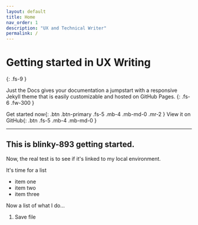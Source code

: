 ```yaml
---
layout: default
title: Home
nav_order: 1
description: "UX and Technical Writer"
permalink: /
---
```


# Getting started in UX Writing
{: .fs-9 }

Just the Docs gives your documentation a jumpstart with a responsive Jekyll theme that is easily customizable and hosted on GitHub Pages. {: .fs-6 .fw-300 }

Get started now{: .btn .btn-primary .fs-5 .mb-4 .mb-md-0 .mr-2 } View it on GitHub{: .btn .fs-5 .mb-4 .mb-md-0 }

---

## This is blinky-893 getting started.

Now, the real test is to see if it's linked to my local environment.

It's time for a list

- item one
- item two 
- item three

Now a list of what I do...

1. Save file
